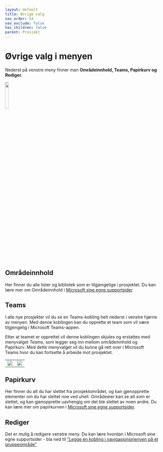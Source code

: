 ```yaml
---
layout: default
title: Øvrige valg
nav_order: 54
nav_exclude: false
has_children: false
parent: Prosjekt
---
```


# Øvrige valg i menyen

Nederst på venstre meny finner man **Områdeinnhold, Teams, Papirkurv og Rediger.**


<img src="./media/øvrigeinnhold.png" width=15% />

## Områdeinnhold

Her finner du alle lister og bibliotek som er tilgjengelige i
prosjektet. 
Du kan lære mer om Områdeinnhold i [Microsoft sine egne supportsider](https://support.microsoft.com/nb-no/office/sharepoint-omr%C3%A5deinnholdssiden-ba495c1e-00f4-475d-97c7-b518d546566b)
    
##  Teams  

I alle nye prosjekter vil du se en Teams-kobling helt nederst i
venstre hjørne av menyen. Med denne koblingen kan du opprette et
team som vil være tilgjengelig i Microsoft Teams-appen.  
      
Etter at teamet er opprettet vil denne koblingen skjules og
erstattes med menyvalget *Teams*, som legger seg inn mellom
områdeinnhold og Papirkurv. Med dette menyvalget vil du kunne gå
rett over i Microsoft Teams hvor du kan fortsette å arbeide mot
prosjektet.

|                           |                           |
|---------------------------|---------------------------|
| ![](./media/image79.png)  |![](./media/image80.png)   |

##  Papirkurv  
Her finner du alt du har slettet fra prosjektområdet, og kan
gjenopprette elementer om du har slettet noe ved uhell. Områdeeier kan se alt som er slettet, og kan gjenopprette uavhengig om det ble slettet av noen andre. Du kan lære mer om papirkurven i [Microsoft sine egne supportsider](https://support.office.com/nb-no/article/Behandle-papirkurven-for-et-SharePoint-omr%C3%A5de-8A6C2198-910E-42DC-9A9C-BC5BC4F327DA ).

##  Rediger
Det er mulig å redigere venstre meny. Du kan lære hvordan i Microsoft sine egne supportsider - bla ned til ["Legge en kobling i navigasjonsmenyen på et gruppeområde"](https://support.microsoft.com/nb-no/office/tilpasse-navigasjonen-p%C3%A5-sharepoint-omr%C3%A5det-3cd61ae7-a9ed-4e1e-bf6d-4655f0bf25ca)
